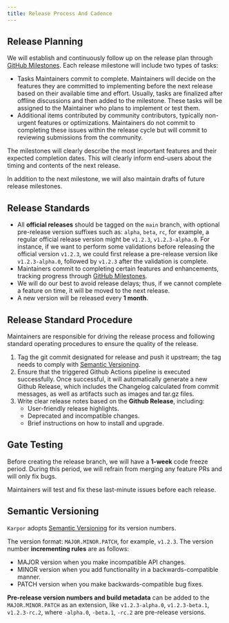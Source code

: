 ```yaml
---
title: Release Process And Cadence
---
```


## Release Planning

We will establish and continuously follow up on the release plan through [GitHub Milestones](https://github.com/KusionStack/karpor/milestones). Each release milestone will include two types of tasks:

- Tasks Maintainers commit to complete. Maintainers will decide on the features they are committed to implementing before the next release based on their available time and effort. Usually, tasks are finalized after offline discussions and then added to the milestone. These tasks will be assigned to the Maintainer who plans to implement or test them.
- Additional items contributed by community contributors, typically non-urgent features or optimizations. Maintainers do not commit to completing these issues within the release cycle but will commit to reviewing submissions from the community. 

The milestones will clearly describe the most important features and their expected completion dates. This will clearly inform end-users about the timing and contents of the next release. 

In addition to the next milestone, we will also maintain drafts of future release milestones.

## Release Standards

- All **official releases** should be tagged on the `main` branch, with optional pre-release version suffixes such as: `alpha`, `beta`, `rc`, for example, a regular official release version might be `v1.2.3`, `v1.2.3-alpha.0`. For instance, if we want to perform some validations before releasing the official version `v1.2.3`, we could first release a pre-release version like `v1.2.3-alpha.0`, followed by `v1.2.3` after the validation is complete.
- Maintainers commit to completing certain features and enhancements, tracking progress through [GitHub Milestones](https://github.com/KusionStack/karpor/milestones).
- We will do our best to avoid release delays; thus, if we cannot complete a feature on time, it will be moved to the next release. 
- A new version will be released every **1 month**.

## Release Standard Procedure

Maintainers are responsible for driving the release process and following standard operating procedures to ensure the quality of the release.

1. Tag the git commit designated for release and push it upstream; the tag needs to comply with [Semantic Versioning](#semantic-versioning).
2. Ensure that the triggered Github Actions pipeline is executed successfully. Once successful, it will automatically generate a new Github Release, which includes the Changelog calculated from commit messages, as well as artifacts such as images and tar.gz files.
3. Write clear release notes based on the **Github Release**, including:
   - User-friendly release highlights.
   - Deprecated and incompatible changes.
   - Brief instructions on how to install and upgrade.

## Gate Testing
Before creating the release branch, we will have a **1-week** code freeze period. During this period, we will refrain from merging any feature PRs and will only fix bugs.

Maintainers will test and fix these last-minute issues before each release.

## Semantic Versioning

`Karpor` adopts [Semantic Versioning](https://semver.org/) for its version numbers.

The version format: `MAJOR.MINOR.PATCH`, for example, `v1.2.3`. The version number **incrementing rules** are as follows:
- MAJOR version when you make incompatible API changes.
- MINOR version when you add functionality in a backwards-compatible manner.
- PATCH version when you make backwards-compatible bug fixes. 

**Pre-release version numbers and build metadata** can be added to the `MAJOR.MINOR.PATCH` as an extension, like `v1.2.3-alpha.0`, `v1.2.3-beta.1`, `v1.2.3-rc.2`, where `-alpha.0`, `-beta.1`, `-rc.2` are pre-release versions.
